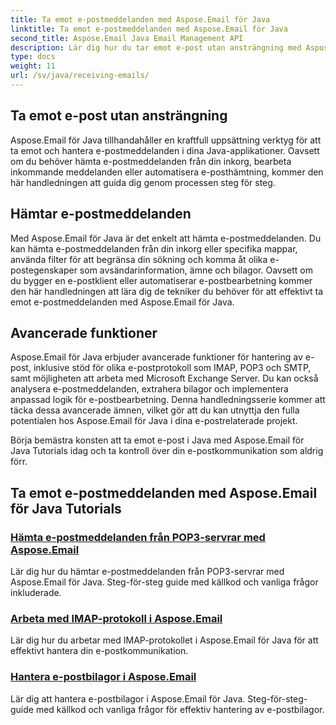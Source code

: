 ```yaml
---
title: Ta emot e-postmeddelanden med Aspose.Email för Java
linktitle: Ta emot e-postmeddelanden med Aspose.Email för Java
second_title: Aspose.Email Java Email Management API
description: Lär dig hur du tar emot e-post utan ansträngning med Aspose.Email för Java Tutorials. Börja hantera din inkorg som ett proffs!
type: docs
weight: 11
url: /sv/java/receiving-emails/
---
```


## Ta emot e-post utan ansträngning

Aspose.Email för Java tillhandahåller en kraftfull uppsättning verktyg för att ta emot och hantera e-postmeddelanden i dina Java-applikationer. Oavsett om du behöver hämta e-postmeddelanden från din inkorg, bearbeta inkommande meddelanden eller automatisera e-posthämtning, kommer den här handledningen att guida dig genom processen steg för steg.

## Hämtar e-postmeddelanden

Med Aspose.Email för Java är det enkelt att hämta e-postmeddelanden. Du kan hämta e-postmeddelanden från din inkorg eller specifika mappar, använda filter för att begränsa din sökning och komma åt olika e-postegenskaper som avsändarinformation, ämne och bilagor. Oavsett om du bygger en e-postklient eller automatiserar e-postbearbetning kommer den här handledningen att lära dig de tekniker du behöver för att effektivt ta emot e-postmeddelanden med Aspose.Email för Java.

## Avancerade funktioner

Aspose.Email för Java erbjuder avancerade funktioner för hantering av e-post, inklusive stöd för olika e-postprotokoll som IMAP, POP3 och SMTP, samt möjligheten att arbeta med Microsoft Exchange Server. Du kan också analysera e-postmeddelanden, extrahera bilagor och implementera anpassad logik för e-postbearbetning. Denna handledningsserie kommer att täcka dessa avancerade ämnen, vilket gör att du kan utnyttja den fulla potentialen hos Aspose.Email för Java i dina e-postrelaterade projekt.

Börja bemästra konsten att ta emot e-post i Java med Aspose.Email för Java Tutorials idag och ta kontroll över din e-postkommunikation som aldrig förr.

## Ta emot e-postmeddelanden med Aspose.Email för Java Tutorials
### [Hämta e-postmeddelanden från POP3-servrar med Aspose.Email](./fetching-emails-from-pop3-servers/)
 Lär dig hur du hämtar e-postmeddelanden från POP3-servrar med Aspose.Email för Java. Steg-för-steg guide med källkod och vanliga frågor inkluderade.
### [Arbeta med IMAP-protokoll i Aspose.Email](./working-with-imap-protocol/)
Lär dig hur du arbetar med IMAP-protokollet i Aspose.Email för Java för att effektivt hantera din e-postkommunikation.
### [Hantera e-postbilagor i Aspose.Email](./handling-email-attachments/)
Lär dig att hantera e-postbilagor i Aspose.Email för Java. Steg-för-steg-guide med källkod och vanliga frågor för effektiv hantering av e-postbilagor.